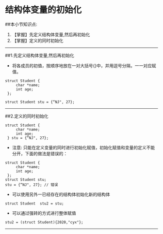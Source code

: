 # 结构体变量的初始化
##本小节知识点:
1. 【掌握】先定义结构体变量,然后再初始化
2. 【掌握】定义的同时初始化

---

##1.先定义结构体变量,然后再初始化
- 将各成员的初值，按顺序地放在一对大括号{}中，并用逗号分隔，一一对应赋值。

```
struct Student {
     char *name;
     int age;
 };

struct Student stu = {“NJ", 27};

```

---


##2.定义的同时初始化
```
struct Student {
     char *name;
     int age;
 } stu = {“NJ", 27};
```

- 注意: 只能在定义变量的同时进行初始化赋值，初始化赋值和变量的定义不能分开，下面的做法是错误的：

```
struct Student {
     char *name;
     int age;
 };
struct Student stu;
stu = {“NJ", 27}; // 错误

```

- 可以使用另外一已经存在的结构体初始化新的结构体
```
struct Student  stu2 = stu;

```

- 可以通过强转的方式进行整体赋值

```
stu2 = (struct Student){2020,"cyx"};

```
---
